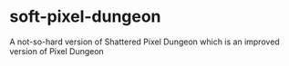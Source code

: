 # soft-pixel-dungeon
A not-so-hard version of Shattered Pixel Dungeon which is an improved version of Pixel Dungeon 
